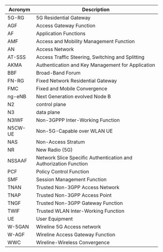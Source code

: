 
| Acronym | Description                                                      |
| ------- | ---------------------------------------------------------------- |
| 5G-RG   | 5G Residential Gateway                                           |
| AGF     | Access Gateway Function                                          |
| AF      | Application Functions                                            |
| AMF     | Access and Mobility Management Function                          |
| AN      | Access Network                                                   |
| AT-SSS  | Access Traffic Steering, Switching and Splitting                 |
| AKMA    | Authentication and Key Management for Application                |
| BBF     | Broad-Band Forum                                                 |
| FN-RG   | Fixed Network Residential Gateway                                |
| FMC     | Fixed and Mobile Convergence                                     |
| ng-eNB  | Next Generation evolved Node B                                   |
| N2      | control plane                                                    |
| N3      | data plane                                                       |
| N3IWF   | Non-3GPPP Inter-Working Function                                 |
| N5CW-UE | Non-5G-Capable over WLAN UE                                      |
| NAS     | Non-Access Stratum                                               |
| NR      | New Radio (5G)                                                   |
| NSSAAF  | Network Slice Specific Authentication and Authorization Function |
| PCF     | Policy Control Function                                          |
| SMF     | Session Management Function                                      |
| TNAN    | Trusted Non-3GPP Access Network                                  |
| TNAP    | Trusted Non-3GPP Access Point                                    |
| TNGF    | Trusted Non-3GPP Gateway Function                                |
| TWIF    | Trusted WLAN Inter-Working Function                              |
| UE      | User Equipment                                                   |
| W-5GAN  | Wireline 5G Access network                                       |
| W-AGF   | Wireline Access Gateway Function                                 |
| WWC     | Wireline-Wireless Convergence                                    |
